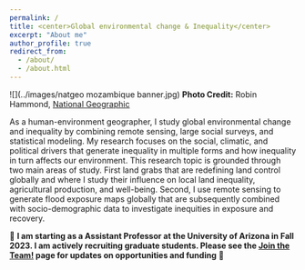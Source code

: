 ```yaml
---
permalink: /
title: <center>Global environmental change & Inequality</center>
excerpt: "About me"
author_profile: true
redirect_from: 
  - /about/
  - /about.html
---
```


![](../images/natgeo mozambique banner.jpg)
**Photo Credit:** Robin Hammond, [National Geographic](https://www.nationalgeographic.com/foodfeatures/land-grab/)

As a human-environment geographer, I study global environmental change and inequality by combining remote sensing, large social surveys, and statistical modeling. My research focuses on the social, climatic, and political drivers that generate inequality in multiple forms and how inequality in turn affects our environment. This research topic is grounded through two main areas of study. First land grabs that are redefining land control globally and where I study their influence on local land inequality, agricultural production, and well-being. Second, I use remote sensing to generate flood exposure maps globally that are subsequently combined with socio-demographic data to investigate inequities in exposure and recovery.

:rotating_light: **I am starting as a Assistant Professor at the University of Arizona in Fall 2023. I am actively recruiting graduate students. Please see the [Join the Team!](https://jonathanasullivan.github.io/jointhelab/) page for updates on opportunities and funding** :rotating_light:
